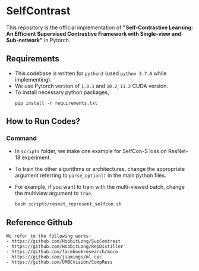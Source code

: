 # SelfContrast

This repository is the official implementation of **"Self-Contrastive Learning: An Efficient Supervised Contrastive Framework with Single-view and Sub-network"** in Pytorch.

## Requirements

- This codebase is written for `python3` (used `python 3.7.6` while implementing).
- We use Pytorch version of `1.8.1` and `10.2`, `11.2` CUDA version.
- To install necessary python packages,  
    ```
    pip install -r requirements.txt
    ```

## How to Run Codes?

### Command

- In `scripts` folder, we make one example for SelfCon-S loss on ResNet-18 experiment.
- To train the other algorithms or architectures, change the appropriate argument referring to `parse_option()` in the main python files. 
- For example, if you want to train with the multi-viewed batch, change the multiview argument to `True`.

    ```
    bash scripts/resnet_represent_selfcon.sh
    ```

## Reference Github

    We refer to the following works:
    - https://github.com/HobbitLong/SupContrast
    - https://github.com/HobbitLong/RepDistiller
    - https://github.com/facebookresearch/moco
    - https://github.com/jiamings/ml-cpc
    - https://github.com/UMBCvision/CompRess
